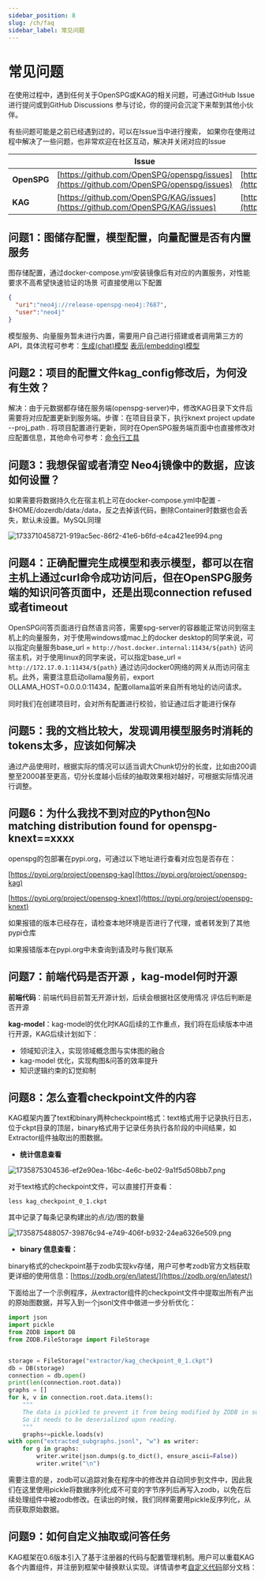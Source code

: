 ```yaml
---
sidebar_position: 8
slug: /ch/faq
sidebar_label: 常见问题
---
```


# 常见问题

在使用过程中，遇到任何关于OpenSPG或KAG的相关问题，可通过GitHub Issue进行提问或到GitHub Discussions 参与讨论，你的提问会沉淀下来帮到其他小伙伴。

有些问题可能是之前已经遇到过的，可以在Issue当中进行搜索， 如果你在使用过程中解决了一些问题，也非常欢迎在社区互动，解决并关闭对应的Issue

| | **Issue** | **Discussions** |
| --- | --- | --- |
| **OpenSPG** | [https://github.com/OpenSPG/openspg/issues](https://github.com/OpenSPG/openspg/issues) | [https://github.com/OpenSPG/KAG/discussions](https://github.com/OpenSPG/KAG/discussions) |
| **KAG** | [https://github.com/OpenSPG/KAG/issues](https://github.com/OpenSPG/KAG/issues) | [https://github.com/OpenSPG/openspg/discussions](https://github.com/OpenSPG/openspg/discussions) |


## 问题1：图储存配置，模型配置，向量配置是否有内置服务
图存储配置，通过docker-compose.yml安装镜像后有对应的内置服务，对性能要求不高希望快速验证的场景 可直接使用以下配置

```json
{
  "uri":"neo4j://release-openspg-neo4j:7687",
  "user":"neo4j"
}
```

模型服务、向量服务暂未进行内置，需要用户自己进行搭建或者调用第三方的API，具体流程可参考：[生成(chat)模型](https://openspg.yuque.com/ndx6g9/docs/hwsng2zg3fefggas) [表示(embedding)模型](https://openspg.yuque.com/ndx6g9/docs/zxdbplek55gv0oq3)

## 问题2：项目的配置文件kag_config修改后，为何没有生效？
解决：由于元数据都存储在服务端(openspg-server)中，修改KAG目录下文件后需要将对应配置更新到服务端。步骤：在项目目录下，执行knext project update --proj_path . 将项目配置进行更新，同时在OpenSPG服务端页面中也直接修改对应配置信息，其他命令可参考：[命令行工具](https://openspg.yuque.com/ndx6g9/docs/hhcv6l993gbhm54w)



## 问题3：我想保留或者清空 Neo4j镜像中的数据，应该如何设置？
如果需要将数据持久化在宿主机上可在docker-compose.yml中配置 - $HOME/dozerdb/data:/data，反之去掉该代码，删除Container时数据也会丢失，默认未设置。MySQL同理

![1733710458721-919ac5ec-86f2-41e6-b6fd-e4ca421ee994.png](./img/mVnnHV5Uymubsqw5/1733710458721-919ac5ec-86f2-41e6-b6fd-e4ca421ee994-795159.png)



## 问题4：正确配置完生成模型和表示模型，都可以在宿主机上通过curl命令成功访问后，但在OpenSPG服务端的知识问答页面中，还是出现connection refused或者timeout
OpenSPG问答页面进行自然语言问答，需要spg-server的容器能正常访问到宿主机上的向量服务，对于使用windows或mac上的docker desktop的同学来说，可以指定向量服务base_url = `http://host.docker.internal:11434/${path}` 访问宿主机，对于使用linux的同学来说，可以指定base_url = `http://172.17.0.1:11434/${path}` 通过访问docker0网络的网关从而访问宿主机。此外，需要注意启动ollama服务前，export OLLAMA_HOST=0.0.0.0:11434，配置ollama监听来自所有地址的访问请求。

同时我们在创建项目时，会对所有配置进行校验，验证通过后才能进行保存



## 问题5：我的文档比较大，发现调用模型服务时消耗的tokens太多，应该如何解决
通过产品使用时，根据实际的情况可以适当调大Chunk切分的长度，比如由200调整至2000甚至更高，切分长度越小后续的抽取效果相对越好，可根据实际情况进行调整。



## 问题6：为什么我找不到对应的Python包No matching distribution found for openspg-knext==xxxx
openspg的包部署在pypi.org，可通过以下地址进行查看对应包是否存在：

[https://pypi.org/project/openspg-kag](https://pypi.org/project/openspg-kag)

[https://pypi.org/project/openspg-knext](https://pypi.org/project/openspg-knext)

如果报错的版本已经存在，请检查本地环境是否进行了代理，或者转发到了其他pypi仓库

如果报错版本在pypi.org中未查询到请及时与我们联系



## 问题7：前端代码是否开源 ，kag-model何时开源
**前端代码**：前端代码目前暂无开源计划，后续会根据社区使用情况 评估后判断是否开源

**kag-model**：kag-model的优化时KAG后续的工作重点，我们将在后续版本中进行开源，KAG后续计划如下：

+ 领域知识注入，实现领域概念图与实体图的融合
+ kag-model 优化，实现构图&问答的效率提升
+ 知识逻辑约束的幻觉抑制

## 问题8：怎么查看checkpoint文件的内容
KAG框架内置了text和binary两种checkpoint格式：text格式用于记录执行日志，位于ckpt目录的顶层，binary格式用于记录任务执行各阶段的中间结果，如Extractor组件抽取出的图数据。

+ **统计信息查看**

![1735875304536-ef2e90ea-16bc-4e6c-be02-9a1f5d508bb7.png](./img/mVnnHV5Uymubsqw5/1735875304536-ef2e90ea-16bc-4e6c-be02-9a1f5d508bb7-113572.png)



对于text格式的checkpoint文件，可以直接打开查看：

```shell
less kag_checkpoint_0_1.ckpt
```

其中记录了每条记录构建出的点/边/图的数量

![1735875488057-39876c94-e749-406f-b932-24ea6326e509.png](./img/mVnnHV5Uymubsqw5/1735875488057-39876c94-e749-406f-b932-24ea6326e509-494193.png)

+ **binary 信息查看：**

binary格式的checkpoint基于zodb实现kv存储，用户可参考zodb官方文档获取更详细的使用信息：[https://zodb.org/en/latest/](https://zodb.org/en/latest/)



下面给出了一个示例程序，从extractor组件的checkpoint文件中提取出所有产出的原始图数据，并写入到一个jsonl文件中做进一步分析优化：

```python
import json
import pickle
from ZODB import DB
from ZODB.FileStorage import FileStorage


storage = FileStorage("extractor/kag_checkpoint_0_1.ckpt")
db = DB(storage)
connection = db.open()
print(len(connection.root.data))
graphs = []
for k, v in connection.root.data.items():
    """
    The data is pickled to prevent it from being modified by ZODB in subsequent processes. 
    So it needs to be deserialized upon reading.
    """
    graphs+=pickle.loads(v)
with open("extracted_subgraphs.jsonl", "w") as writer:
    for g in graphs:
        writer.write(json.dumps(g.to_dict(), ensure_ascii=False))
        writer.write("\n")
```

需要注意的是，zodb可以追踪对象在程序中的修改并自动同步到文件中，因此我们在这里使用pickle将数据序列化成不可变的字节序列后再写入zodb，以免在后续处理组件中被zodb修改。在读出的时候，我们同样需要用pickle反序列化，从而获取原始数据。

## 问题9：如何自定义抽取或问答任务
KAG框架在0.6版本引入了基于注册器的代码与配置管理机制。用户可以重载KAG各个内置组件，并注册到框架中替换默认实现。详情请参考[自定义代码](https://openspg.yuque.com/ndx6g9/docs/mxdhqfad16p4f8pk)部分文档：



